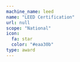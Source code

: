 ```yaml
---
machine_name: leed
name: "LEED Certification"
url: null
scope: "National"
icon:
  fa: star
  color: "#eaa30b"
type: award
---
```

